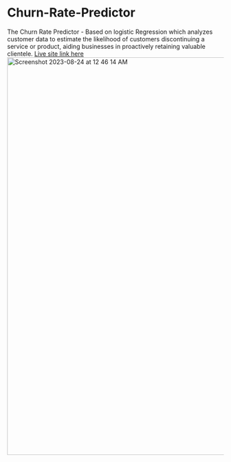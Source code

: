 # Churn-Rate-Predictor
The Churn Rate Predictor -  Based on logistic Regression which analyzes customer data to estimate the likelihood of customers discontinuing a service or product, aiding businesses in proactively retaining valuable clientele.
[Live site link here](https://churn-rate-predictor.streamlit.app/ "Churn_Rate-Predictor")
<img width="924" alt="Screenshot 2023-08-24 at 12 46 14 AM" src="https://drive.google.com/file/d/1t5IVjkIHeJvJ5kWWhLFs4pv8uHcRA9z-/view?usp=drive_link">
